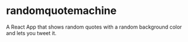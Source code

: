 # randomquotemachine
A React App that shows random quotes with a random background color and lets you tweet it.
